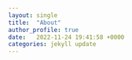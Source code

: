 ```yaml
---
layout: single
title:  "About"
author_profile: true
date:   2022-11-24 19:41:58 +0000
categories: jekyll update
---
```


